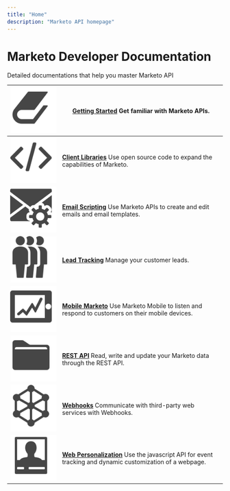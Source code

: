 ```yaml
---
title: "Home"
description: "Marketo API homepage"
---
```


# Marketo Developer Documentation

Detailed documentations that help you master Marketo API

| ![Getting Started](assets/Smock_Book_18_N.svg) | [**Getting Started**](getting-started.md)  Get familiar with Marketo APIs. |
|---|---|
| ![Client Libraries](assets/Smock_Code_18_N.svg) | [**Client Libraries**](https://github.com/Marketo/Community-Supported-Client-Libraries) Use open source code to expand the capabilities of Marketo. |
| ![Email Scripting](assets/Smock_EmailGear_18_N.svg) | [**Email Scripting**](rest-api/emails.md) Use Marketo APIs to create and edit emails and email templates. |
| ![Lead Tracking](assets/Smock_PeopleGroup_18_N.svg) | [**Lead Tracking**](javascript-api/lead-tracking.md) Manage your customer leads. |
| ![Mobile Marketo](assets/Smock_MobileServices_18_N.svg) | [**Mobile Marketo**](mobile/mobile.md) Use Marketo Mobile to listen and respond to customers on their mobile devices. |
| ![REST API](assets/Smock_AppleFiles_18_N.svg) | [**REST API**](https://developer.adobe.com/marketo-apis/) Read, write and update your Marketo data through the REST API. |
| ![Webhooks](assets/Smock_SocialNetwork_18_N.svg) | [**Webhooks**](webhooks/webhooks.md) Communicate with third-party web services with Webhooks. |
| ![Web Personalization](assets/Smock_PersonalizationField_18_N.svg) | [**Web Personalization**](javascript-api/web-personalization.md) Use the javascript API for event tracking and dynamic customization of a webpage. |
